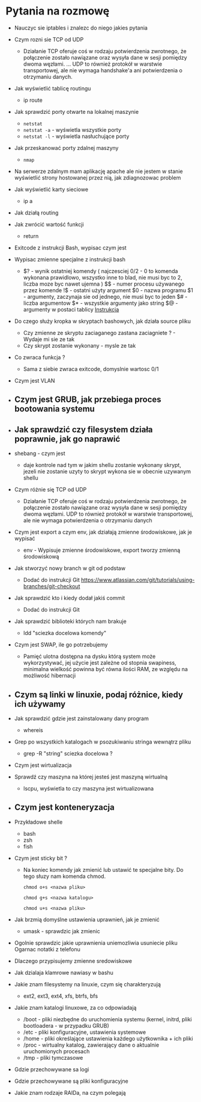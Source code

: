 # Pytania na rozmowę 
- Nauczyc sie iptables i znalezc do niego jakies pytania 
- Czym rozni sie TCP od UDP
	- Działanie TCP oferuje coś w rodzaju potwierdzenia zwrotnego, że połączenie zostało nawiązane oraz wysyła dane w sesji pomiędzy dwoma węzłami. ... UDP to również protokół w warstwie transportowej, ale nie wymaga handshake'a ani potwierdzenia o otrzymaniu danych. 
- Jak wyświetlić tablicę routingu
	- ip route 
- Jak sprawdzić porty otwarte na lokalnej maszynie 
	- ```netstat``` 
	- ```netstat -a``` - wyświetla wszystkie porty
	- ```netstat -l``` - wyświetla nasłuchujące porty  
- Jak przeskanować porty zdalnej maszyny 
	- ```nmap```
- Na serwerze zdalnym mam aplikację apache ale nie jestem w stanie wyświetlić strony hostowanej przez nią, jak zdiagnozowac problem 
- Jak wyświetlić karty sieciowe 
	- ip a 
- Jak działą routing 
- Jak zwrócić wartość funkcji 
	- return 
- Exitcode z instrukcji Bash, wypisac czym jest
- Wypisac zmienne specjalne z instrukcji bash 
	- $? - wynik ostatniej komendy ( najczesciej 0/2 - 0 to komenda wykonana prawidlowo, wszystko inne to blad, nie musi byc to 2, liczba moze byc nawet ujemna )
	$$ - numer procesu używanego przez komende
	!$ - ostatni użyty argument
	$0 - nazwa programu
	$1 - argumenty, zaczynaja sie od jednego, nie musi byc to jeden
	$# - liczba argumentow
	$* - wszystkie argumenty jako string
	$@ - argumenty w postaci tablicy
	[Instrukcja](https://github.com/mariuszkuswik/Nauka/blob/main/Linux/Linux.md#zmienne-specjalne)
- Do czego służy kropka w skryptach bashowych, jak działa source pliku 
	- Czy zmienne ze skryptu zaciaganego zastana zaciagniete ? - Wydaje mi sie ze tak
	- Czy skrypt zostanie wykonany - mysle ze tak 
- Co zwraca funkcja ? 
	- Sama z siebie zwraca exitcode, domyslnie wartosc 0/1  
- Czym jest VLAN
- Czym jest GRUB, jak przebiega proces bootowania systemu 
	- 
- Jak sprawdzić czy filesystem działa poprawnie, jak go naprawić 
	- 
- shebang - czym jest
	-  daje kontrole nad tym w jakim shellu zostanie wykonany skrypt, jezeli nie zostanie uzyty to skrypt wykona sie w obecnie uzywanym shellu 
- Czym różnie się TCP od UDP 
	- Działanie TCP oferuje coś w rodzaju potwierdzenia zwrotnego, że połączenie zostało nawiązane oraz wysyła dane w sesji pomiędzy dwoma węzłami. UDP to również protokół w warstwie transportowej, ale nie wymaga potwierdzenia o otrzymaniu danych
- Czym jest export a czym env, jak działają zmienne środowiskowe, jak je wypisać
	- env - Wypisuje zmienne środowiskowe, export tworzy zmienną środowiskową 	
- Jak stworzyć nowy branch w git od podstaw
	- Dodać do instrukcji Git https://www.atlassian.com/git/tutorials/using-branches/git-checkout
- Jak sprawdzić kto i kiedy dodał jakiś commit  
	- Dodać do instrukcji Git
- Jak sprawdzić biblioteki których nam brakuje 
	- ldd "sciezka docelowa komendy"
- Czym jest SWAP, ile go potrzebujemy 
	- Pamięć ulotna dostępna na dysku którą system może wykorzystywać, jej użycie jest zależne od stopnia swapiness, minimalna wielkość powinna być równa ilości RAM, ze względu na możliwość hibernacji 
- Czym są linki w linuxie, podaj różnice, kiedy ich używamy 
	- 	
- Jak sprawdzić gdzie jest zainstalowany dany program 
	- whereis
- Grep po wszystkich katalogach w psozukiwaniu stringa wewnątrz pliku 
	- grep -R "string" sciezka docelowa ?
- Czym jest wirtualizacja  

- Sprawdź czy maszyna na której jesteś jest maszyną wirtualną 
	- lscpu, wyświetla to czy maszyna jest wirtualizowana 
- Czym jest konteneryzacja 
	- 
- Przykładowe shelle 
	- bash 
	- zsh 
	- fish 
- Czym jest sticky bit ? 
	- Na koniec komendy jak zmienić lub ustawić te specjalne bity. Do tego słuzy nam komenda chmod.

		```chmod o+s <nazwa pliku>```

		```chmod g+s <nazwa katalogu>```

		```chmod u+s <nazwa pliku>```

- Jak brzmią domyślne ustawienia uprawnień, jak je zmienić 
	- umask - sprawdzic jak zmienic 
- Ogolnie sprawdzic jakie uprawnienia uniemozliwia usuniecie pliku 
Ogarnac notatki z telefonu 
- Dlaczego przypisujemy zmienne sredowiskowe 
- Jak dzialaja klamrowe nawiasy w bashu 
- Jakie znam filesystemy na linuxie, czym się charakteryzują
	- ext2, ext3, ext4, xfs, btrfs, bfs
- Jakie znam katalogi linuxowe, za co odpowiadają
	- /boot - pliki niezbędne do uruchomienia systemu (kernel, initrd, pliki bootloadera - w przypadku GRUB)
	- /etc - pliki konfiguracyjne, ustawienia systemowe
	- /home - pliki określające ustawienia każdego użytkownika + ich pliki  
	- /proc - wirtualny katalog, zawierający dane o aktualnie uruchomionych procesach
	- /tmp - pliki tymczasowe
- Gdzie przechowywane sa logi
- Gdzie przechowywane są pliki konfiguracyjne
- Jakie znam rodzaje RAIDa, na czym polegają
